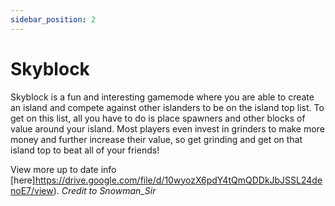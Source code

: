```yaml
---
sidebar_position: 2
---
```


# Skyblock

Skyblock is a fun and interesting gamemode where you are able to create an island and compete against other islanders to be on the island top list. To get on this list, all you have to do is place spawners and other blocks of value around your island. Most players even invest in grinders to make more money and further increase their value, so get grinding and get on that island top to beat all of your friends!

View more up to date info [here]https://drive.google.com/file/d/10wyozX6pdY4tQmQDDkJbJSSL24denoE7/view).
*Credit to Snowman_Sir*
